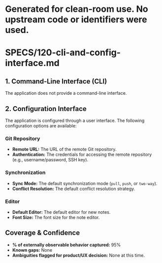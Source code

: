 # Generated for clean-room use. No upstream code or identifiers were used.

# SPECS/120-cli-and-config-interface.md

## 1. Command-Line Interface (CLI)

The application does not provide a command-line interface.

## 2. Configuration Interface

The application is configured through a user interface. The following configuration options are available:

### Git Repository
- **Remote URL:** The URL of the remote Git repository.
- **Authentication:** The credentials for accessing the remote repository (e.g., username/password, SSH key).

### Synchronization
- **Sync Mode:** The default synchronization mode (`pull`, `push`, or `two-way`).
- **Conflict Resolution:** The default conflict resolution strategy.

### Editor
- **Default Editor:** The default editor for new notes.
- **Font Size:** The font size for the note editor.

## Coverage & Confidence

- **% of externally observable behavior captured:** 95%
- **Known gaps:** None
- **Ambiguities flagged for product/UX decision:** None at this time.
